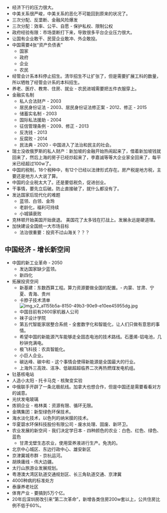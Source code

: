 - 经济下行的压力很大。
- 中美关系很严峻，中美关系的恶化不可能回到原来的状况了。
- 三次分配、反垄断、金融风险爆发
- 三次分配：效率、公平、自愿  - 保护私权、限制公权
- 政府经验有限：市场垄断打下来，导致很多平台企业压力很大。
- 让国有企业敢干、民营企业敢冲、外企敢投。
- 中国需要4张“资产负债表”
	- 国家
	- 政府
	- 企业
	- 农民
- 经管会计系本科停止招生。清华招生不让扩张了，但是需要扩展工科的数量，所以牺牲了经管会计系的本科招生。
- 养老、医疗、教育、住房、就业 - 农民进城需要把五件衣服穿上。
- 金融实名制
	- 私人合法财产 - 2003
	- 居民身份证法 - 2003、居民身份证法修正案 - 2012、修正 - 2015
	- 储蓄实名制 - 2003
	- 国际私法援助 - 2004
	- 征信管理条例 - 2009、修正 - 2013
	- 反洗钱 - 2013
	- 反腐败 - 2014
	- 民法典 - 2020 - 中国进入了法治和民主的社会。
- 瑞士没收俄罗斯的私人财产：新加坡的金融开始热闹起来了，借着新加坡钱就回来了，然后上海的房子已经炒起来了，李嘉诚等等大企业家全回来了，每平米已经超过100w了。
- 中国的税制，18个税种中，有12个已经以法律形式存在。房产税是地方税，主要还是地方人大说了算。
- 中国的企业税太大了。还是要低税负，促进创业。
- 干事情，要先立后破。防止直接破了，就什么都没有了。
- 发达国家后现代化的难题
	- 蓝领、白领、金玲
	- 老龄化，福利可持续
	- 小城镇衰败
- 克林顿开始美国开始衰退。 美国花了太多钱在打战上。发展永远是硬道理。
- 加快建设全国统一大市场目标
	- 法治很重要：投资不过山海关？？？
## 中国经济 - 增长新空间
- 中国的新工业革命 - 2050
	- 发达国家缺少蓝领。
	- 新四化
- 拓展投资空间
	- 新基建：东数西算工程。算力资源要做全国的配置。- 内蒙、甘肃、宁夏、青海、贵州
	- 卡脖子技术清单![img_v2_a1155b5a-8150-49b3-90e9-e10ee45955dg.jpg](https://s2.loli.net/2023/01/02/XwEIPvVds97WygH.jpg)
	- 中国目前有2600家机器人公司
	- 袜子设计学院
	- 第五代智能家居整合系统 - 全套数字化和智能化，让人们只做有意思的事情。
	- 希望中国的新能源汽车能够走全固态电池的技术路线。石墨烯-铝电池，几秒钟充满电。
	- 极飞科技：农具智能化。
	- 小巨人企业。
	- 碳达峰、碳中和 - 这个事情会使得新能源是全国最大的行业。
	- 上海外三高效、洁净、低碳超超临界二次再热燃煤发电机组。
- 钍基核电站
- 人造小太阳 - 托卡马克 - 核聚变实验
- 中俄联手开辟了一条北极航线。加拿大也想合作，但是中国还是需要看看对方的诚意。
- 光伏发电玻璃
- 炼铜企业 - 格林美：资源有限、循环无限。
- 金隅集团：新型绿色环保技术。
- 海水淡化技术，以色列的纳米膜的技术。
- 华夏碧水环保科技股份有限公司 - 废水处理、固废、新环卫。
- 农业发展的新空间 - 我们决定学日本 - 四种颜色的农业：白色、红色、绿色、蓝色
	- 甘肃戈壁生态农业，使用营养液进行生产。免洗的。
- 北京中心城区、东边行政中心、雄安新区
- 京津冀城市群 - 京杭运河。
- 胡焕庸线 - 伟大边疆。
- 太行山旅游业发展规划。
- 粤港澳大湾区轨道交通规划区、长三角轨道交通、京津冀
- 4000种病的标准处方
- 泰康养老社区
- 体育产业 - 要搞到5万个亿。
- 20年后深圳房改引来“第二次革命”，新增各类住房200w套以上，公共住房比例不低于60%。